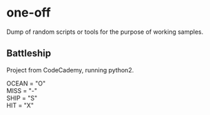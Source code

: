 # one-off

Dump of random scripts or tools for the purpose of working samples.  


## Battleship
Project from CodeCademy, running python2.

OCEAN = "O"  
MISS = "-"  
SHIP = "S"  
HIT = "X"
